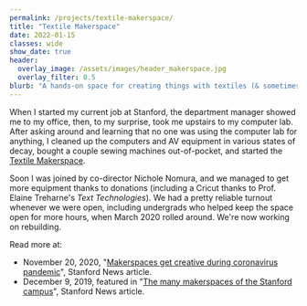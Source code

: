 ```yaml
---
permalink: /projects/textile-makerspace/
title: "Textile Makerspace"
date: 2022-01-15
classes: wide
show_date: true
header:
  overlay_image: /assets/images/header_makerspace.jpg
  overlay_filter: 0.5
blurb: "A hands-on space for creating things with textiles (& sometimes code)."
---
```


When I started my current job at Stanford, the department manager showed me to my office, then, to my surprise, took me upstairs to my computer lab. After asking around and learning that no one was using the computer lab for anything, I cleaned up the computers and AV equipment in various states of decay, bought a couple sewing machines out-of-pocket, and started the [Textile Makerspace](https://textilemakerspace.sites.stanford.edu/).

Soon I was joined by co-director Nichole Nomura, and  we managed to get more equipment thanks to donations (including a Cricut thanks to Prof. Elaine Treharne's *Text Technologies*). We had a pretty reliable turnout whenever we were open, including undergrads who helped keep the space open for more hours, when March 2020 rolled around. We're now working on rebuilding.

Read more at:

* November 20, 2020, "<a href="https://news.stanford.edu/2020/11/20/makerspaces-get-creative-coronavirus-pandemic/">Makerspaces get creative during coronavirus pandemic</a>", Stanford News article.
* December 9, 2019, featured in "<a href="https://news.stanford.edu/2019/12/09/makerspaces-at-stanford/">The many makerspaces of the Stanford campus</a>", Stanford News article.